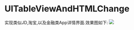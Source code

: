 # UITableViewAndHTMLChange
实现类似JD,淘宝,以及金融类App详情界面.效果图如下:
![](https://github.com/Paulpang/UITableViewAndHTMLChange/raw/master/UITableViewAndHTMLChange/效果图.gif)  


